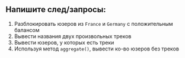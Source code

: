 ## Напишите след/запросы:

1. Разблокировать юзеров из `France` и `Germany` с положительным балансом
2. Вывести названия двух произвольных треков
3. Вывести юзеров, у которых есть треки
4. Используя метод `aggregate()`, вывести ко-во юзеров без треков